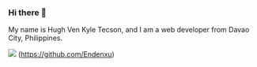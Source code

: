 ### Hi there 👋

My name is Hugh Ven Kyle Tecson, and I am a web developer from Davao City, Philippines.

![](https://komarev.com/ghpvc/?username=Endenxu&color=blueviolet&style=plastic&abbreviated=true)
(https://github.com/Endenxu)

<!--
**Endenxu/Endenxu** is a ✨ _special_ ✨ repository because its `README.md` (this file) appears on your GitHub profile.

Here are some ideas to get you started:

- 🔭 I’m currently working on ...
- 🌱 I’m currently learning ...
- 👯 I’m looking to collaborate on ...
- 🤔 I’m looking for help with ...
- 💬 Ask me about ...
- 📫 How to reach me: ...
- 😄 Pronouns: ...
- ⚡ Fun fact: ...
-->
